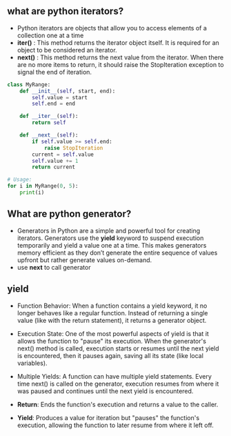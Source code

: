 ## what are python iterators? 
- Python iterators are objects that allow you to access elements of a collection one at a time
- **__iter__()** : This method returns the iterator object itself. It is required for an object to be considered an iterator.
- **__next__()** : This method returns the next value from the iterator. When there are no more items to return, it should raise the StopIteration exception to signal the end of iteration.
```python
class MyRange:
    def __init__(self, start, end):
        self.value = start
        self.end = end

    def __iter__(self):
        return self

    def __next__(self):
        if self.value >= self.end:
            raise StopIteration
        current = self.value
        self.value += 1
        return current

# Usage:
for i in MyRange(0, 5):
    print(i)
```

##  What are python generator?
- Generators in Python are a simple and powerful tool for creating iterators. Generators use the **yield** keyword to suspend execution temporarily and yield a value one at a time. This makes generators memory efficient as they don’t generate the entire sequence of values upfront but rather generate values on-demand.
- use **next** to call generator
  
## yield
- Function Behavior: When a function contains a yield keyword, it no longer behaves like a regular function. Instead of returning a single value (like with the return statement), it returns a generator object.

- Execution State: One of the most powerful aspects of yield is that it allows the function to "pause" its execution. When the generator's next() method is called, execution starts or resumes until the next yield is encountered, then it pauses again, saving all its state (like local variables).

- Multiple Yields: A function can have multiple yield statements. Every time next() is called on the generator, execution resumes from where it was paused and continues until the next yield is encountered.

- **Return**: Ends the function's execution and returns a value to the caller.
- **Yield**: Produces a value for iteration but "pauses" the function's execution, allowing the function to later resume from where it left off.
 
